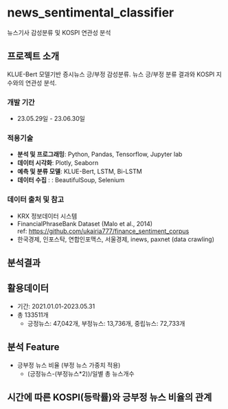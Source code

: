 # news_sentimental_classifier
뉴스기사 감성분류 및 KOSPI 연관성 분석


## 프로젝트 소개
KLUE-Bert 모델기반 증시뉴스 긍/부정 감성분류.
뉴스 긍/부정 분류 결과와 KOSPI 지수와의 연관성 분석.
<br>

### 개발 기간
* 23.05.29일 - 23.06.30일

### 적용기술
- **분석 및 프로그래밍**: Python, Pandas, Tensorflow, Jupyter lab
- **데이터 시각화**: Plotly, Seaborn
- **예측 및 분류 모델**: KLUE-Bert, LSTM, Bi-LSTM
- **데이터 수집** : : BeautifulSoup, Selenium

### 데이터 출처 및 참고
- KRX 정보데이터 시스템
- FinancialPhraseBank Dataset (Malo et al., 2014)  
  ref: https://github.com/ukairia777/finance_sentiment_corpus
- 한국경제, 인포스탁, 연합인포맥스, 서울경제, inews, paxnet (data crawling)

## 분석결과
## 활용데이터
- 기간: 2021.01.01-2023.05.31
- 총 133511개
  - 긍정뉴스: 47,042개, 부정뉴스: 13,736개, 중립뉴스: 72,733개

## 분석 Feature
- 긍부정 뉴스 비율 (부정 뉴스 가중치 적용)
  - (긍정뉴스-(부정뉴스*2))/일별 총 뉴스개수

## 시간에 따른 KOSPI(등락률)와 긍부정 뉴스 비율의 관계
